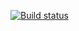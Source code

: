 [![Build status](https://ci.appveyor.com/api/projects/status/axkfrv9kju0ff81v?svg=true)](https://ci.appveyor.com/project/777Pin777/patterns2)